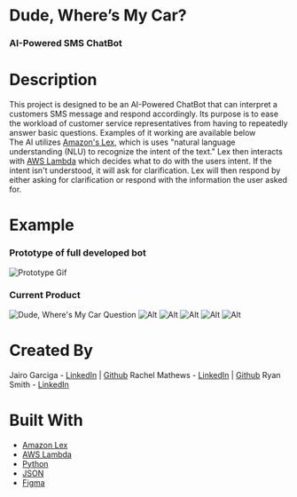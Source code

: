# Dude, Where’s My Car?

### AI-Powered SMS ChatBot

# Description
This project is designed to be an AI-Powered ChatBot that can interpret a customers SMS message and respond accordingly. Its purpose is to ease the workload of customer service representatives from having to repeatedly answer basic questions. Examples of it working are available below<br/>
The AI utilizes [Amazon's Lex](https://aws.amazon.com/lex/), which is uses "natural language understanding (NLU) to recognize the intent of the text." Lex then interacts with [AWS Lambda](https://aws.amazon.com/lambda/) which decides what to do with the users intent. If the intent isn't understood, it will ask for clarification. Lex will then respond by either asking for clarification or respond with the information the user asked for.

# Example
### Prototype of full developed bot
![Prototype Gif](https://github.com/rpsmith77/ShellHacks2021/blob/main/Prototype/2021-09-25%2022-50-29_1_4.gif)
### Current Product
![Dude, Where's My Car Question](https://github.com/rpsmith77/ShellHacks2021/blob/main/Screenshots/MicrosoftTeams-image%20(1).png)
![Alt](https://github.com/rpsmith77/ShellHacks2021/blob/main/Screenshots/MicrosoftTeams-image%20(4).png)
![Alt](https://github.com/rpsmith77/ShellHacks2021/blob/main/Screenshots/MicrosoftTeams-image%20(3).png)
![Alt](https://github.com/rpsmith77/ShellHacks2021/blob/main/Screenshots/MicrosoftTeams-image%20(5).png)
![Alt](https://github.com/rpsmith77/ShellHacks2021/blob/main/Screenshots/MicrosoftTeams-image%20(6).png)
![Alt](https://github.com/rpsmith77/ShellHacks2021/blob/main/Screenshots/MicrosoftTeams-image%20(7).png)

# Created By
Jairo Garciga - [LinkedIn](https://www.linkedin.com/in/jairo-garciga/) | [Github](https://github.com/Jgar157)
Rachel Mathews - [LinkedIn](https://www.linkedin.com/in/rachelamatthews/) | [Github](https://github.com/RachelAiko)
Ryan Smith - [LinkedIn](https://www.linkedin.com/in/ryan--smith/)

# Built With

- [Amazon Lex](https://aws.amazon.com/lex/)
-  [AWS Lambda](https://aws.amazon.com/lambda/)
-  [Python](https://www.python.org/)
- [JSON](https://www.json.org/json-en.html)
- [Figma](https://www.figma.com/)

